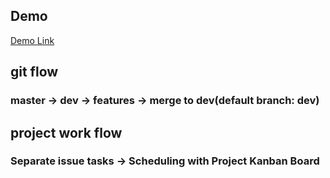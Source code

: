 ## Demo
[Demo Link](https://bit.ly/3kE79ai)

## git flow
### master -> dev -> features -> merge to dev(default branch: dev)

## project work flow
### Separate issue tasks -> Scheduling with Project Kanban Board
